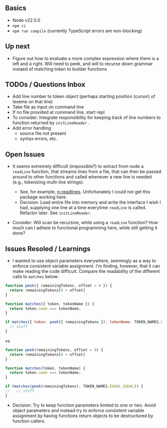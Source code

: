 ## Basics

- Node v22.5.0
- `npm ci`
- `npm run compile` (currently TypeScript errors are non-blocking)

## Up next
- Figure out how to evaluate a more complex expression where there is a left and
  a right. Will need to peek, and will to recurse down grammar instaed of
  matching token to builder functions

## TODOs / Questions Inbox

- Add line number to token object (perhaps starting position (cursor) of lexeme
  on that line)
- Take file as input on command line
- If no file provided at command line, start repl
- To consider: Integrate responsibility for keeping track of line numbers to function
  returned by `initLineReader` .
- Add error handling
  - source file not present
  - syntax errors, etc.

## Open Issues

- It seems extremely difficult (impossible?) to extract from node a `readLine` function, that
  streams lines from a file, that can then be passed around to other functions
  and called whenever a new line is needed (e.g., tokenizing multi-line
  strings).
  - See, for example, [n-readlines](https://github.com/nacholibre/node-readlines).
    Unfortunately I could not get this package working here.
  - Decision: Load entire file into memory and write the interface I wish I had,
    supplying one line at a time everytime `readLine` is called. Refactor later.
    See `initLineReader`.

- Consider: Will scan be recursive, while using a `readLine` function? How
  much can I adhere to functional programming here, while still getting it done?

## Issues Resoled / Learnings

- I wanted to use object parameters everywhere, seemingly as a way to enforce
  consistent variable assignment. I'm finding, however, that it can make reading
  the code difficult. Compare the readability of the different calls to `matches` below:

```js
function peek({ remainingTokens, offset = 0 }) {
  return remainingTokens[0 + offset]
}

function matches({ token, tokenName }) {
  return token.name === tokenName;
}

if matches({ token: peek({ remainingTokens }), tokenName: TOKEN_NAMES.EQUAL_EQUAL }) {
  // stuff
}

```
vs


```js
function peek(remainingTokens, offset = 0) {
  return remainingTokens[0 + offset]
}

function matches(token, tokenName) {
  return token.name === tokenName;
}

if (matches(peek(remainingTokens), TOKEN_NAMES.EQUAL_EQUAL)) {
//   // stuff
}
```

  - Decision: Try to keep function parameters limited to one or two. Avoid object parameters and instead try to enforce consistent variable assignment by having functions return objects to be destructured by function callers.
